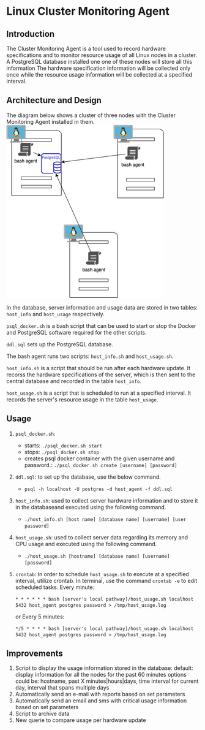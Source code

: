 # Linux Cluster Monitoring Agent

## Introduction

The Cluster Monitoring Agent is a tool used to record hardware specifications and to monitor resource usage of all Linux nodes in a cluster.
A PostgreSQL database installed one one of these nodes will store all this information The hardware specification information will be collected only once while the resource usage information will be collected at a specified interval.

## Architecture and Design

The diagram below shows a cluster of three nodes with the Cluster Monitoring Agent installed in them.
![Architecture Diagram with 3 Nodes](assets/architecture.png)

In the database, server information and usage data are stored in two tables: `host_info` and `host_usage` respectively.

`psql_docker.sh` is a bash script that can be used to start or stop the Docker and PostgreSQL software required for the other scripts.

`ddl.sql` sets up the PostgreSQL database.

The bash agent runs two scripts: `host_info.sh` and `host_usage.sh`.

`host_info.sh` is a script that should be run after each hardware update. It recorss the hardware specifications of the server, which is then sent to the central database and recorded in the table `host_info`.

`host_usage.sh` is a script that is scheduled to run at a specified interval. It records the server's resource usage in the table `host_usage`.

## Usage

1. `psql_docker.sh`:
   - starts: `./psql_docker.sh start`
   - stops: `./psql_docker.sh stop`
   - creates psql docker container with the given username and password.: `./psql_docker.sh create [username] [password]`
2. `ddl.sql`: to set up the database, use the below command.
   - `psql -h localhost -U postgres -d host_agent -f ddl.sql`
3. `host_info.sh`: used to collect server hardware information and to store it in the databaseand executed using the following command.
   - `./host_info.sh [host name] [database name] [username] [user password]`
4. `host_usage.sh`: used to collect server data regarding its memory and CPU usage and executed using the following command.

   - `./host_usage.sh [hostname] [database name] [username] [password]`

5. `crontab`: In order to schedule `host_usage.sh` to execute at a specified interval, utilize crontab. In terminal, use the command `crontab -e` to edit scheduled tasks.
   Every minute:
   ```
   * * * * * * bash [server's local pathway]/host_usage.sh localhost 5432 host_agent postgres password > /tmp/host_usage.log
   ```
   or
   Every 5 minutes:
   ```
   */5 * * * * bash [server's local pathway]/host_usage.sh localhost 5432 host_agent postgres password > /tmp/host_usage.log
   ```

## Improvements

1. Script to display the usage information stored in the database:
   default: display information for all the nodes for the past 60 minutes
   options could be: hostname, past X minutes|hours|days, time interval for current day, interval that spans multiple days
2. Automatically send an e-mail with reports based on set parameters
3. Automatically send an email and sms with critical usage information based on set parameters
4. Script to archive data
5. New querie to compare usage per hardware update
